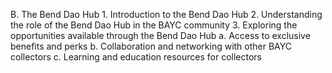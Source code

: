    B. The Bend Dao Hub
      1. Introduction to the Bend Dao Hub
      2. Understanding the role of the Bend Dao Hub in the BAYC community
      3. Exploring the opportunities available through the Bend Dao Hub
         a. Access to exclusive benefits and perks
         b. Collaboration and networking with other BAYC collectors
         c. Learning and education resources for collectors